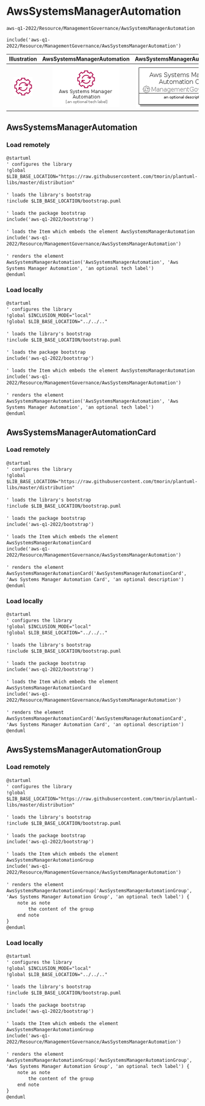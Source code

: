 # AwsSystemsManagerAutomation


```text
aws-q1-2022/Resource/ManagementGovernance/AwsSystemsManagerAutomation
```

```text
include('aws-q1-2022/Resource/ManagementGovernance/AwsSystemsManagerAutomation')
```



| Illustration | AwsSystemsManagerAutomation | AwsSystemsManagerAutomationCard | AwsSystemsManagerAutomationGroup |
| :---: | :---: | :---: | :---: |
| ![illustration for Illustration](../../../aws-q1-2022/Resource/ManagementGovernance/AwsSystemsManagerAutomation.png) | ![illustration for AwsSystemsManagerAutomation](../../../aws-q1-2022/Resource/ManagementGovernance/AwsSystemsManagerAutomation.Local.png) | ![illustration for AwsSystemsManagerAutomationCard](../../../aws-q1-2022/Resource/ManagementGovernance/AwsSystemsManagerAutomationCard.Local.png) | ![illustration for AwsSystemsManagerAutomationGroup](../../../aws-q1-2022/Resource/ManagementGovernance/AwsSystemsManagerAutomationGroup.Local.png) |




## AwsSystemsManagerAutomation

### Load remotely
```plantuml
@startuml
' configures the library
!global $LIB_BASE_LOCATION="https://raw.githubusercontent.com/tmorin/plantuml-libs/master/distribution"

' loads the library's bootstrap
!include $LIB_BASE_LOCATION/bootstrap.puml

' loads the package bootstrap
include('aws-q1-2022/bootstrap')

' loads the Item which embeds the element AwsSystemsManagerAutomation
include('aws-q1-2022/Resource/ManagementGovernance/AwsSystemsManagerAutomation')

' renders the element
AwsSystemsManagerAutomation('AwsSystemsManagerAutomation', 'Aws Systems Manager Automation', 'an optional tech label')
@enduml
```

### Load locally
```plantuml
@startuml
' configures the library
!global $INCLUSION_MODE="local"
!global $LIB_BASE_LOCATION="../../.."

' loads the library's bootstrap
!include $LIB_BASE_LOCATION/bootstrap.puml

' loads the package bootstrap
include('aws-q1-2022/bootstrap')

' loads the Item which embeds the element AwsSystemsManagerAutomation
include('aws-q1-2022/Resource/ManagementGovernance/AwsSystemsManagerAutomation')

' renders the element
AwsSystemsManagerAutomation('AwsSystemsManagerAutomation', 'Aws Systems Manager Automation', 'an optional tech label')
@enduml
```

## AwsSystemsManagerAutomationCard

### Load remotely
```plantuml
@startuml
' configures the library
!global $LIB_BASE_LOCATION="https://raw.githubusercontent.com/tmorin/plantuml-libs/master/distribution"

' loads the library's bootstrap
!include $LIB_BASE_LOCATION/bootstrap.puml

' loads the package bootstrap
include('aws-q1-2022/bootstrap')

' loads the Item which embeds the element AwsSystemsManagerAutomationCard
include('aws-q1-2022/Resource/ManagementGovernance/AwsSystemsManagerAutomation')

' renders the element
AwsSystemsManagerAutomationCard('AwsSystemsManagerAutomationCard', 'Aws Systems Manager Automation Card', 'an optional description')
@enduml
```

### Load locally
```plantuml
@startuml
' configures the library
!global $INCLUSION_MODE="local"
!global $LIB_BASE_LOCATION="../../.."

' loads the library's bootstrap
!include $LIB_BASE_LOCATION/bootstrap.puml

' loads the package bootstrap
include('aws-q1-2022/bootstrap')

' loads the Item which embeds the element AwsSystemsManagerAutomationCard
include('aws-q1-2022/Resource/ManagementGovernance/AwsSystemsManagerAutomation')

' renders the element
AwsSystemsManagerAutomationCard('AwsSystemsManagerAutomationCard', 'Aws Systems Manager Automation Card', 'an optional description')
@enduml
```

## AwsSystemsManagerAutomationGroup

### Load remotely
```plantuml
@startuml
' configures the library
!global $LIB_BASE_LOCATION="https://raw.githubusercontent.com/tmorin/plantuml-libs/master/distribution"

' loads the library's bootstrap
!include $LIB_BASE_LOCATION/bootstrap.puml

' loads the package bootstrap
include('aws-q1-2022/bootstrap')

' loads the Item which embeds the element AwsSystemsManagerAutomationGroup
include('aws-q1-2022/Resource/ManagementGovernance/AwsSystemsManagerAutomation')

' renders the element
AwsSystemsManagerAutomationGroup('AwsSystemsManagerAutomationGroup', 'Aws Systems Manager Automation Group', 'an optional tech label') {
    note as note
        the content of the group
    end note
}
@enduml
```

### Load locally
```plantuml
@startuml
' configures the library
!global $INCLUSION_MODE="local"
!global $LIB_BASE_LOCATION="../../.."

' loads the library's bootstrap
!include $LIB_BASE_LOCATION/bootstrap.puml

' loads the package bootstrap
include('aws-q1-2022/bootstrap')

' loads the Item which embeds the element AwsSystemsManagerAutomationGroup
include('aws-q1-2022/Resource/ManagementGovernance/AwsSystemsManagerAutomation')

' renders the element
AwsSystemsManagerAutomationGroup('AwsSystemsManagerAutomationGroup', 'Aws Systems Manager Automation Group', 'an optional tech label') {
    note as note
        the content of the group
    end note
}
@enduml
```

